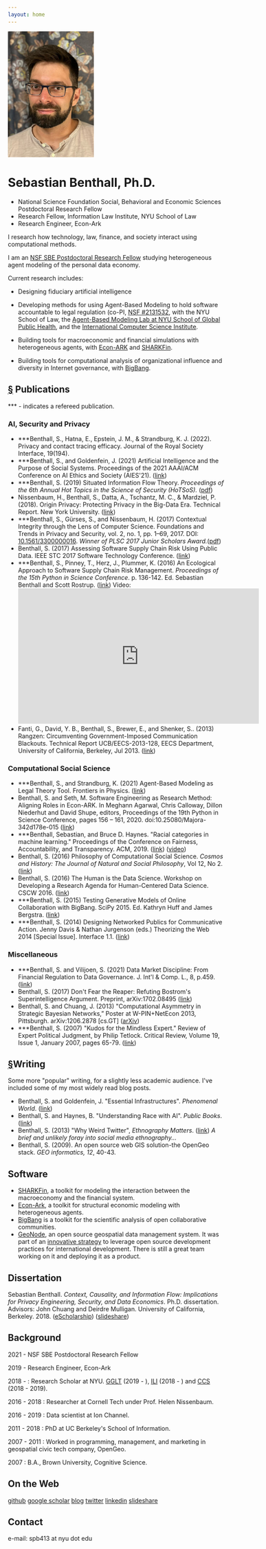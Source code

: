 ```yaml
---
layout: home
---
```

<img id="headshot" src="sebastian-benthall.jpg" width="200">

# Sebastian Benthall, Ph.D.

* National Science Foundation Social, Behavioral and Economic Sciences Postdoctoral Research Fellow
* Research Fellow, Information Law Institute, NYU School of Law
* Research Engineer, Econ-Ark

I research how technology, law, finance, and society interact using computational methods.

I am an <a href="https://www.nsf.gov/awardsearch/showAward?AWD_ID=2105301&HistoricalAwards=false">NSF SBE Postdoctoral Research Fellow</a> studying heterogeneous agent modeling of the personal data economy.

Current research includes:

* Designing fiduciary artificial intelligence

* Developing methods for using Agent-Based Modeling to hold software accountable to legal regulation (co-PI, <a href="https://www.nsf.gov/awardsearch/showAward?AWD_ID=2131532&HistoricalAwards=false">NSF #2131532</a>, with the NYU School of Law, the <a href="https://publichealth.nyu.edu/research-scholarship/centers-labs-initiatives/agent-based-modeling-lab">Agent-Based Modeling Lab at NYU School of Global Public Health</a>, and the <a href="https://www.nsf.gov/awardsearch/showAward?AWD_ID=2131533&HistoricalAwards=false">International Computer Science Institute</a>.

* Building tools for macroeconomic and financial simulations with heterogeneous agents, with <a href="https://econ-ark.org/">Econ-ARK</a> and <a href="https://github.com/sbenthall/SHARKFin">SHARKFin</a>.

* Building tools for computational analysis of organizational influence and diversity in Internet governance, with <a href="https://github.com/datactive/bigbang">BigBang</a>.

<h2 id="publications"><a href="#publications">&sect;</a> Publications</h2>
<p>*** - indicates a refereed publication.</p>
<h3>AI, Security and Privacy</h3>
<ul>
   <li>***Benthall, S., Hatna, E., Epstein, J. M., & Strandburg, K. J. (2022). Privacy and contact tracing efficacy. Journal of the Royal Society Interface, 19(194).</li>
   <li>***Benthall, S., and Goldenfein, J. (2021) Artificial Intelligence and the Purpose of Social Systems. Proceedings of the 2021 AAAI/ACM Conference on AI Ethics and Society (AIES'21). (<a href="http://sbenthall.net/papers/aipss.pdf">link</a>)</li>
   <li>***Benthall, S. (2019) Situated Information Flow Theory. <i>Proceedings of the 6th Annual Hot Topics in the Science of Security (HoTSoS).</i> (<a href="papers/sift.pdf">pdf</a>)</li>
   <li>Nissenbaum, H., Benthall, S., Datta, A., Tschantz, M. C., & Mardziel, P. (2018). Origin Privacy: Protecting Privacy in the Big-Data Era. Technical Report. New York University. (<a href="http://www.dtic.mil/dtic/tr/fulltext/u2/1057995.pdf">link</a>)</li>
   <li>***Benthall, S., G&#252;rses, S., and Nissenbaum, H. (2017) Contextual Integrity through the Lens of Computer Science. Foundations and Trends in Privacy and Security, vol. 2, no. 1, pp. 1–69, 2017. DOI: <a href="http://www.nowpublishers.com/article/Details/SEC-016">10.1561/3300000016</a>. <em>Winner of PLSC 2017 Junior Scholars Award.</em>(<a href="papers/3300000016-Benthall-Vol2-SEC-0016.pdf">pdf</a>)</li>
   <li>Benthall, S. (2017) Assessing Software Supply Chain Risk Using Public Data. IEEE STC 2017 Software Technology Conference. (<a href="http://ieeexplore.ieee.org/document/8234461/">link</a>) 
   </li>
   <li>***Benthall, S., Pinney, T., Herz, J., Plummer, K. (2016) An Ecological Approach to Software Supply Chain Risk Management. <em>Proceedings of the 15th Python in Science Conference</em>. p. 136-142. Ed. Sebastian Benthall and Scott Rostrup. (<a href="https://conference.scipy.org/proceedings/scipy2016/pdfs/sebastian_benthall.pdf">link</a>) Video:
   <iframe width="560" height="315" src="https://www.youtube.com/embed/fe91MnttbUA" frameborder="0" allowfullscreen></iframe></li>
   <li>
   Fanti, G., David, Y. B., Benthall, S., Brewer, E., and Shenker, S.. (2013) Rangzen: Circumventing Government-Imposed Communication Blackouts. Technical Report UCB/EECS-2013-128, EECS Department, University of California, Berkeley, Jul 2013. (<a href="http://www.eecs.berkeley.edu/Pubs/TechRpts/2013/EECS-2013-128.html">link</a>)
   </li>
</ul>


<h3>Computational Social Science</h3>
<ul>
  <li>***Benthall, S., and Strandburg, K. (2021) Agent-Based Modeling as Legal Theory Tool. Frontiers in Physics. (<a href="https://www.frontiersin.org/articles/10.3389/fphy.2021.666386/full">link</a>)</li>
  <li>Benthall, S. and Seth, M. Software Engineering as Research Method: Aligning Roles in Econ-ARK. In Meghann Agarwal, Chris Calloway, Dillon Niederhut and David Shupe, editors, Proceedings of the 19th Python in Science Conference, pages 156 – 161, 2020. doi:10.25080/Majora-342d178e-015 (<a href="http://conference.scipy.org/proceedings/scipy2020/sebastian_benthall.html">link</a>)</li>
  <li>***Benthall, Sebastian, and Bruce D. Haynes. "Racial categories in machine learning." Proceedings of the Conference on Fairness, Accountability, and Transparency. ACM, 2019. (<a href="https://dl.acm.org/citation.cfm?id=3287575">link</a>) (<a href="https://youtu.be/wWs6RucxvPI?t=1173">video</a>)</li>
  <li>Benthall, S. (2016) Philosophy of Computational Social Science. <em>Cosmos and History: The Journal of Natural and Social Philosophy</em>, Vol 12, No 2. (<a href="http://cosmosandhistory.org/index.php/journal/article/view/570">link</a>)</li>
  <li>Benthall, S. (2016) The Human is the Data Science. Workshop on Developing a Research Agenda for Human-Centered Data Science. CSCW 2016. (<a href="https://cscw2016hcds.files.wordpress.com/2015/10/benthall_hcds2016.pdf">link</a>)</li>
  <li>
    ***Benthall, S. (2015) Testing Generative Models of Online Collaboration with BigBang. SciPy 2015. Ed. Kathryn Huff and James Bergstra. (<a href="http://conference.scipy.org/proceedings/scipy2015/sebastian_benthall.html">link</a>)
  </li>
 <li>
   ***Benthall, S. (2014) Designing Networked Publics for Communicative Action. Jenny Davis & Nathan Jurgenson (eds.) Theorizing the Web 2014 [Special Issue]. Interface 1.1. (<a href="https://commons.pacificu.edu/work/63bcdb50-8c4e-4823-b34b-178602ea9ee0?id=63bcdb50-8c4e-4823-b34b-178602ea9ee0">link</a>)
 </li>  
</ul>

<h3>Miscellaneous</h3>
<ul>
  <li>***Benthall, S. and Vilijoen, S. (2021) Data Market Discipline: From Financial Regulation to Data Governance. J. Int'l & Comp. L., 8, p.459. (<a href="https://www.jicl.org.uk/storage/journals/November2021/PaJPuMGBl3PCHs8ABRyd.pdf">link</a>)</li>
  <li>Benthall, S. (2017) Don't Fear the Reaper: Refuting Bostrom's Superintelligence Argument. Preprint, arXiv:1702.08495 (<a href="https://arxiv.org/abs/1702.08495">link</a>)</li>
  <li>
    Benthall, S. and Chuang, J. (2013) "Computational Asymmetry in Strategic Bayesian Networks,” Poster at W-PIN+NetEcon 2013, Pittsburgh. arXiv:1206.2878 [cs.GT] (<a href="http://arxiv.org/abs/1206.2878">arXiv</a>)
      </li>
  <li>***Benthall, S. (2007) "Kudos for the Mindless Expert." Review of Expert Political Judgment, by Philip Tetlock. Critical Review, Volume 19, Issue 1, January 2007, pages 65-79. (<a href="http://www.tandfonline.com/doi/abs/10.1080/08913810701499643">link</a>)
      </li>
</ul>

<h2 id="writing"><a href="#writing">&sect;</a>Writing</h2>
<p>Some more "popular" writing, for a slightly less academic audience. I've included some of my most widely read blog posts.</p>
<ul>
  <li>Benthall, S. and Goldenfein, J. "Essential Infrastructures". <i>Phenomenal World</i>. (<a href="https://phenomenalworld.org/analysis/essential-infrastructures">link</a>)</li>
  <li>Benthall, S. and Haynes, B. "Understanding Race with AI". <i>Public Books</i>. (<a href="https://www.publicbooks.org/understanding-race-with-ai/">link</a>)</li>
  <li>
    Benthall, S. (2013) "Why Weird Twitter", <em>Ethnography Matters</em>. (<a href="http://ethnographymatters.net/blog/2013/06/30/why-weird-twitter-part-1/">link</a>) <em>A brief and unlikely foray into social media ethnography...</em>
  </li>
  <li>Benthall, S. (2009). An open source web GIS solution-the OpenGeo stack. <em>GEO informatics, 12</em>, 40-43.
  </li>

</ul>
    
<h2>Software</h2>
<ul>
  <li><a href="https://github.com/sbenthall/SHARKFin">SHARKFin</a>, a toolkit for modeling the interaction between the macroeconomy and the financial system.</li>
  <li><a href="https://github.com/econ-ark">Econ-Ark</a>, a toolkit for structural economic modeling with heterogeneous agents.</li>
  <li><a href="http://github.com/sbenthall/bigbang">BigBang</a> is a toolkit for the scientific analysis of open collaborative communities.</li>
  <li><a href="http://geonode.org/">GeoNode</a>, an open source geospatial data management system. It was part of an <a href="https://opendri.org/wp-content/uploads/2017/03/OpenDRI-and-GeoNode-a-Case-Study-on-Institutional-Investments-in-Open-Source.pdf">innovative strategy</a> to leverage open source development practices for international development. There is still a great team working on it and deploying it as a product.</li>
</ul>

<h2>Dissertation</h2>

<p>Sebastian Benthall. <em>Context, Causality, and Information Flow: Implications for Privacy Engineering, Security, and Data Economics</em>. Ph.D. dissertation. Advisors: John Chuang and Deirdre Mulligan. University of California, Berkeley. 2018. (<a href="https://escholarship.org/uc/item/5sg7q32q">eScholarship</a>) (<a href="https://www.slideshare.net/SebastianBenthall/context-causality-and-information-flow-implications-for-privacy-engineering-security-and-data-economics">slideshare</a>)</p>

<h2>Background</h2>
<p>2021 - NSF SBE Postdoctoral Research Fellow</p>
<p>2019 - Research Engineer, Econ-Ark</P>
<p>2018 - : Research Scholar at NYU. <a href="https://www.guariniglobal.org/">GGLT</a> (2019 - ), <a href="http://www.law.nyu.edu/centers/ili">ILI</a> (2018 - ) and <a href="http://cyber.nyu.edu/">CCS</a> (2018 - 2019).</p>
 <p>2016 - 2018 : Researcher at Cornell Tech under Prof. Helen Nissenbaum.</p>
 <p>2016 - 2019 : Data scientist at Ion Channel.</p>
 <p>2011 - 2018 : PhD at UC Berkeley's School of Information.</p>
 <p>2007 - 2011 : Worked in programming, management, and marketing in geospatial civic tech company, OpenGeo.</p>
 <p>2007 : B.A., Brown University, Cognitive Science.</p>

<h2>On the Web</h2>

<p><a href="https://github.com/sbenthall">github</a> <a href="https://scholar.google.com/citations?user=iOgZOWYAAAAJ&hl=en">google scholar</a> <a href="http://digifesto.com">blog</a> <a href="http://twitter.com/sbenthall">twitter</a> <a href="http://lnkd.in/dQXWUp3">linkedin</a>  <a href="http://www.slideshare.net/SebastianBenthall">slideshare</a> <!-- <a href="https://medium.com/@sbenthall">medium</a> --></p>

<h2>Contact</h2>
<p>e-mail: spb413 at nyu dot edu</p>
    